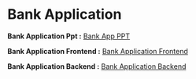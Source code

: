 
# Bank Application

**Bank Application Ppt :** [Bank App PPT](https://github.com/Nandha6015/Specialization_Project/files/7984290/Bank.Angular.Ppt.pptx)

**Bank Application Frontend :** [Bank Application Frontend](https://github.com/Nandha6015/Bank-Angular-FrontEnd.git)

**Bank Application Backend :** [Bank Application Backend](https://github.com/Nandha6015/Bank-Angular-BackEnd.git)
